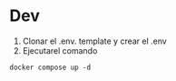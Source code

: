 # Dev
1. Clonar el .env. template y crear el .env
2. Ejecutarel comando 
```
docker compose up -d
```